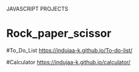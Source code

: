 JAVASCRIPT PROJECTS

# Rock_paper_scissor


#To_Do_List
https://indujaa-k.github.io/To-do-list/

#Calculator
https://indujaa-k.github.io/calculator/

